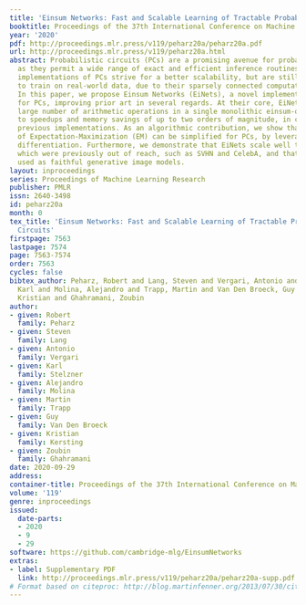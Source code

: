 ```yaml
---
title: 'Einsum Networks: Fast and Scalable Learning of Tractable Probabilistic Circuits'
booktitle: Proceedings of the 37th International Conference on Machine Learning
year: '2020'
pdf: http://proceedings.mlr.press/v119/peharz20a/peharz20a.pdf
url: http://proceedings.mlr.press/v119/peharz20a.html
abstract: Probabilistic circuits (PCs) are a promising avenue for probabilistic modeling,
  as they permit a wide range of exact and efficient inference routines. Recent “deep-learning-style”
  implementations of PCs strive for a better scalability, but are still difficult
  to train on real-world data, due to their sparsely connected computational graphs.
  In this paper, we propose Einsum Networks (EiNets), a novel implementation design
  for PCs, improving prior art in several regards. At their core, EiNets combine a
  large number of arithmetic operations in a single monolithic einsum-operation, leading
  to speedups and memory savings of up to two orders of magnitude, in comparison to
  previous implementations. As an algorithmic contribution, we show that the implementation
  of Expectation-Maximization (EM) can be simplified for PCs, by leveraging automatic
  differentiation. Furthermore, we demonstrate that EiNets scale well to datasets
  which were previously out of reach, such as SVHN and CelebA, and that they can be
  used as faithful generative image models.
layout: inproceedings
series: Proceedings of Machine Learning Research
publisher: PMLR
issn: 2640-3498
id: peharz20a
month: 0
tex_title: 'Einsum Networks: Fast and Scalable Learning of Tractable Probabilistic
  Circuits'
firstpage: 7563
lastpage: 7574
page: 7563-7574
order: 7563
cycles: false
bibtex_author: Peharz, Robert and Lang, Steven and Vergari, Antonio and Stelzner,
  Karl and Molina, Alejandro and Trapp, Martin and Van Den Broeck, Guy and Kersting,
  Kristian and Ghahramani, Zoubin
author:
- given: Robert
  family: Peharz
- given: Steven
  family: Lang
- given: Antonio
  family: Vergari
- given: Karl
  family: Stelzner
- given: Alejandro
  family: Molina
- given: Martin
  family: Trapp
- given: Guy
  family: Van Den Broeck
- given: Kristian
  family: Kersting
- given: Zoubin
  family: Ghahramani
date: 2020-09-29
address: 
container-title: Proceedings of the 37th International Conference on Machine Learning
volume: '119'
genre: inproceedings
issued:
  date-parts:
  - 2020
  - 9
  - 29
software: https://github.com/cambridge-mlg/EinsumNetworks
extras:
- label: Supplementary PDF
  link: http://proceedings.mlr.press/v119/peharz20a/peharz20a-supp.pdf
# Format based on citeproc: http://blog.martinfenner.org/2013/07/30/citeproc-yaml-for-bibliographies/
---
```

